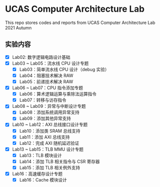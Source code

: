 # UCAS Computer Architecture Lab

This repo stores codes and reports from UCAS Computer Architecture Lab 2021 Autumn

## 实验内容

 - [x] Lab02: 数字逻辑电路设计基础
 - [x] Lab03 ~ Lab05：流水线 CPU 设计专题
   - [x] Lab03：简单流水线 CPU 设计（debug 实验）
   - [x] Lab04：阻塞技术解决 RAW
   - [x] Lab05：前递技术解决 RAW
 - [x] Lab06 ~ Lab07：CPU 指令添加专题
   - [x] Lab06：算术逻辑运算与乘除法运算指令
   - [x] Lab07：转移与访存指令
 - [x] Lab08 ~ Lab09：异常与中断设计专题
   - [x] Lab08：添加系统调用异常支持
   - [x] Lab09：添加其他异常支持
 - [x] Lab10 ~ Lab12：AXI 总线接口设计专题
   - [x] Lab10：添加类 SRAM 总线支持
   - [x] Lab11：添加 AXI 总线支持
   - [x] Lab12：完成 AXI 随机延迟验证
 - [x] Lab13 ~ Lab15：TLB MMU 设计专题
   - [x] Lab13：TLB 模块设计
   - [x] Lab14：添加 TLB 相关指令与 CSR 寄存器
   - [x] Lab15：添加 TLB 相关例外支持
 - [x] Lab16：高速缓存设计专题
   - [x] Lab16：Cache 模块设计
